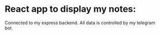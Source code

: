 # React app to display my notes:

Connected to my express backend. All data is controlled by my telegram bot.
